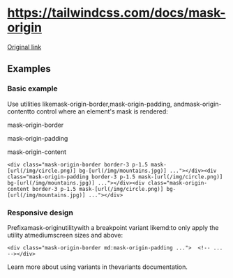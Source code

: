 # https://tailwindcss.com/docs/mask-origin

[Original link](https://tailwindcss.com/docs/mask-origin)

## Examples

### Basic example

Use utilities likemask-origin-border,mask-origin-padding, andmask-origin-contentto control where an element's mask is rendered:

mask-origin-border

mask-origin-padding

mask-origin-content

```
<div class="mask-origin-border border-3 p-1.5 mask-[url(/img/circle.png)] bg-[url(/img/mountains.jpg)] ..."></div><div class="mask-origin-padding border-3 p-1.5 mask-[url(/img/circle.png)] bg-[url(/img/mountains.jpg)] ..."></div><div class="mask-origin-content border-3 p-1.5 mask-[url(/img/circle.png)] bg-[url(/img/mountains.jpg)] ..."></div>
```

### Responsive design

Prefixamask-originutilitywith a breakpoint variant likemd:to only apply the utility atmediumscreen sizes and above:

```
<div class="mask-origin-border md:mask-origin-padding ...">  <!-- ... --></div>
```

Learn more about using variants in thevariants documentation.
